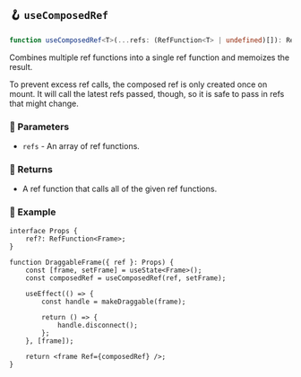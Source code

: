 ## 🪝 `useComposedRef`

```ts
function useComposedRef<T>(...refs: (RefFunction<T> | undefined)[]): RefFunction<T>;
```

Combines multiple ref functions into a single ref function and memoizes the result.

To prevent excess ref calls, the composed ref is only created once on mount. It will call the latest refs passed, though, so it is safe to pass in refs that might change.

### 📕 Parameters

-   `refs` - An array of ref functions.

### 📗 Returns

-   A ref function that calls all of the given ref functions.

### 📘 Example

```tsx
interface Props {
	ref?: RefFunction<Frame>;
}

function DraggableFrame({ ref }: Props) {
	const [frame, setFrame] = useState<Frame>();
	const composedRef = useComposedRef(ref, setFrame);

	useEffect(() => {
		const handle = makeDraggable(frame);

		return () => {
			handle.disconnect();
		};
	}, [frame]);

	return <frame Ref={composedRef} />;
}
```
